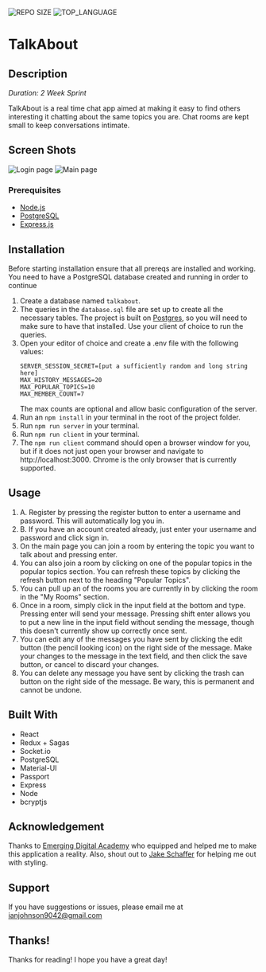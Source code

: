 ![REPO SIZE](https://img.shields.io/github/repo-size/its-justus/talk-about.svg?style=flat-square)
![TOP_LANGUAGE](https://img.shields.io/github/languages/top/its-justus/talk-about.svg?style=flat-square)

# TalkAbout

## Description

_Duration: 2 Week Sprint_

TalkAbout is a real time chat app aimed at making it easy to find others interesting it chatting about the same topics you are. Chat rooms are kept small to keep conversations intimate.

## Screen Shots

![Login page](/documentation/images/login.png)
![Main page](/documentation/images/mainpage.png)

### Prerequisites

- [Node.js](https://nodejs.org/en/)
- [PostgreSQL](https://www.postgresql.org/download/)
- [Express.js](https://expressjs.com/)

## Installation

Before starting installation ensure that all prereqs are installed and working. You need to have a PostgreSQL database created and running in order to continue

1. Create a database named `talkabout`.
2. The queries in the `database.sql` file are set up to create all the necessary tables. The project is built on [Postgres](https://www.postgresql.org/download/), so you will need to make sure to have that installed. Use your client of choice to run the queries. 
3. Open your editor of choice and create a .env file with the following values:
	```
	SERVER_SESSION_SECRET=[put a sufficiently random and long string here]
	MAX_HISTORY_MESSAGES=20
	MAX_POPULAR_TOPICS=10
	MAX_MEMBER_COUNT=7
	```
	The max counts are optional and allow basic configuration of the server.
4. Run an `npm install` in your terminal in the root of the project folder.
5. Run `npm run server` in your terminal.
6. Run `npm run client` in your terminal.
7. The `npm run client` command should open a browser window for you, but if it does not just open your browser and navigate to http://localhost:3000. Chrome is the only browser that is currently supported.

## Usage

1. A. Register by pressing the register button to enter a username and password. This will automatically log you in.
1. B. If you have an account created already, just enter your username and password and click sign in.
2. On the main page you can join a room by entering the topic you want to talk about and pressing enter.
3. You can also join a room by clicking on one of the popular topics in the popular topics section. You can refresh these topics by clicking the refresh button next to the heading "Popular Topics".
4. You can pull up an of the rooms you are currently in by clicking the room in the "My Rooms" section.
5. Once in a room, simply click in the input field at the bottom and type. Pressing enter will send your message. Pressing shift enter allows you to put a new line in the input field without sending the message, though this doesn't currently show up correctly once sent.
6. You can edit any of the messages you have sent by clicking the edit button (the pencil looking icon) on the right side of the message. Make your changes to the message in the text field, and then click the save button, or cancel to discard your changes.
7. You can delete any message you have sent by clicking the trash can button on the right side of the message. Be wary, this is permanent and cannot be undone.


## Built With

* React
* Redux + Sagas
* Socket.io
* PostgreSQL
* Material-UI
* Passport
* Express
* Node
* bcryptjs

## Acknowledgement
Thanks to [Emerging Digital Academy](www.emergingacademy.org) who equipped and helped me to make this application a reality. Also, shout out to [Jake Schaffer](https://github.com/JakeCr8Guru) for helping me out with styling.  

## Support
If you have suggestions or issues, please email me at [ianjohnson9042@gmail.com](ianjohnson9042@gmail.com)

## Thanks!

Thanks for reading! I hope you have a great day!
